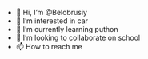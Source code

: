 - 👋 Hi, I’m @Belobrusiy
- 👀 I’m interested in car
- 🌱 I’m currently learning puthon
- 💞️ I’m looking to collaborate on school
- 📫 How to reach me 

<!---
Belobrusiy/Belobrusiy is a ✨ special ✨ repository because its `README.md` (this file) appears on your GitHub profile.
You can click the Preview link to take a look at your changes.
--->
